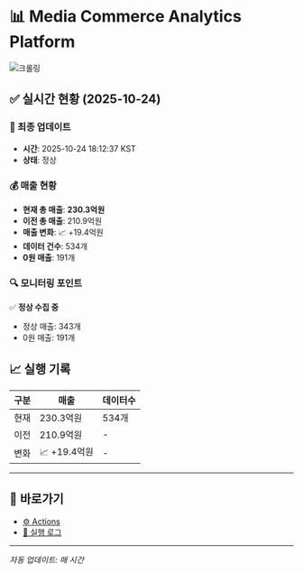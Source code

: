 # 📊 Media Commerce Analytics Platform

![크롤링](https://img.shields.io/badge/크롤링-정상-green)

## ✅ 실시간 현황 (2025-10-24)

### 📍 최종 업데이트
- **시간**: 2025-10-24 18:12:37 KST
- **상태**: 정상

### 💰 매출 현황
- **현재 총 매출**: **230.3억원**
- **이전 총 매출**: 210.9억원
- **매출 변화**: 📈 +19.4억원
- **데이터 건수**: 534개
- **0원 매출**: 191개

### 🔍 모니터링 포인트

✅ **정상 수집 중**
- 정상 매출: 343개
- 0원 매출: 191개


## 📈 실행 기록

| 구분 | 매출 | 데이터수 |
|------|------|----------|
| 현재 | 230.3억원 | 534개 |
| 이전 | 210.9억원 | - |
| 변화 | 📈 +19.4억원 | - |

---

## 🔗 바로가기

- [⚙️ Actions](../../actions)
- [📝 실행 로그](../../actions/workflows/daily_scraping.yml)

---

*자동 업데이트: 매 시간*
